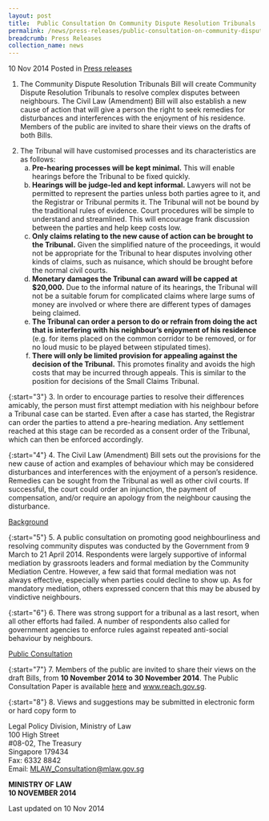 ```yaml
---
layout: post
title:  Public Consultation On Community Dispute Resolution Tribunals
permalink: /news/press-releases/public-consultation-on-community-dispute-resolution-tribunals
breadcrumb: Press Releases
collection_name: news
---
```


10 Nov 2014 Posted in [Press releases](/news/press-releases)

1. The Community Dispute Resolution Tribunals Bill will create Community Dispute Resolution Tribunals to resolve complex disputes between neighbours. The Civil Law (Amendment) Bill will also establish a new cause of action that will give a person the right to seek remedies for disturbances and interferences with the enjoyment of his residence. Members of the public are invited to share their views on the drafts of both Bills.

<ol start="2">
<li>The Tribunal will have customised processes and its characteristics are as follows:
<ol style="list-style-type: lower-alpha;">
<li><strong>Pre-hearing processes will be kept minimal.</strong> This will enable hearings before the Tribunal to be fixed quickly.</li>
<li><strong>Hearings will be judge-led and kept informal.</strong> Lawyers will not be permitted to represent the parties unless both parties agree to it, and the Registrar or Tribunal permits it. The Tribunal will not be bound by the traditional rules of evidence. Court procedures will be simple to understand and streamlined. This will encourage frank discussion between the parties and help keep costs low.</li>
<li><strong>Only claims relating to the new cause of action can be brought to the Tribunal.</strong> Given the simplified nature of the proceedings, it would not be appropriate for the Tribunal to hear disputes involving other kinds of claims, such as nuisance, which should be brought before the normal civil courts.</li>
<li><strong>Monetary damages the Tribunal can award will be capped at $20,000.</strong> Due to the informal nature of its hearings, the Tribunal will not be a suitable forum for complicated claims where large sums of money are involved or where there are different types of damages being claimed.</li>
<li><strong>The Tribunal can order a person to do or refrain from doing the act that is interfering with his neighbour’s enjoyment of his residence</strong> (e.g. for items placed on the common corridor to be removed, or for no loud music to be played between stipulated times).</li>
<li><strong>There will only be limited provision for appealing against the decision of the Tribunal.</strong> This promotes finality and avoids the high costs that may be incurred through appeals. This is similar to the position for decisions of the Small Claims Tribunal.</li>
</ol>


</li>
</ol>

{:start="3"}
3. In order to encourage parties to resolve their differences amicably, the person must first attempt mediation with his neighbour before a Tribunal case can be started.  Even after a case has started, the Registrar can order the parties to attend a pre-hearing mediation. Any settlement reached at this stage can be recorded as a consent order of the Tribunal, which can then be enforced accordingly.

{:start="4"}
4. The Civil Law (Amendment) Bill sets out the provisions for the new cause of action and examples of behaviour which may be considered disturbances and interferences with the enjoyment of a person’s residence. Remedies can be sought from the Tribunal as well as other civil courts. If successful, the court could order an injunction, the payment of compensation, and/or require an apology from the neighbour causing the disturbance.

<u>Background</u>


{:start="5"}
5. A public consultation on promoting good neighbourliness and resolving community disputes was conducted by the Government from 9 March to 21 April 2014. Respondents were largely supportive of informal mediation by grassroots leaders and formal mediation by the Community Mediation Centre. However, a few said that formal mediation was not always effective, especially when parties could decline to show up. As for mandatory mediation, others expressed concern that this may be abused by vindictive neighbours.

 

{:start="6"}
6. There was strong support for a tribunal as a last resort, when all other efforts had failed. A number of respondents also called for government agencies to enforce rules against repeated anti-social behaviour by neighbours.

<u>Public Consultation</u>

{:start="7"}
7. Members of the public are invited to share their views on the draft Bills, from **10 November 2014 to 30 November 2014**. The Public Consultation Paper is available [here](/news/public-consultations/public-consultation-on-the-proposed-introduction-of-a-community-dispute) and www.reach.gov.sg.

{:start="8"}
8. Views and suggestions may be submitted in electronic form or hard copy form to

Legal Policy Division, Ministry of Law  
100 High Street  
#08-02, The Treasury  
Singapore 179434  
Fax: 6332 8842  
Email: <MLAW_Consultation@mlaw.gov.sg>

**MINISTRY OF LAW**    
**10 NOVEMBER 2014**

<p class="right-side-updated">Last updated on 10 Nov 2014</p>






